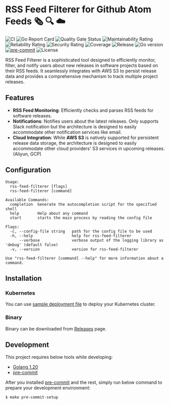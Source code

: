 # RSS Feed Filterer for Github Atom Feeds :newspaper_roll: :mag: :cloud:
![CI](https://github.com/bilalcaliskan/rss-feed-filterer/workflows/CI/badge.svg?event=push)
![Go Report Card](https://goreportcard.com/badge/github.com/bilalcaliskan/rss-feed-filterer)
![Quality Gate Status](https://sonarcloud.io/api/project_badges/measure?project=bilalcaliskan_rss-feed-filterer&metric=alert_status)
![Maintainability Rating](https://sonarcloud.io/api/project_badges/measure?project=bilalcaliskan_rss-feed-filterer&metric=sqale_rating)
![Reliability Rating](https://sonarcloud.io/api/project_badges/measure?project=bilalcaliskan_rss-feed-filterer&metric=reliability_rating)
![Security Rating](https://sonarcloud.io/api/project_badges/measure?project=bilalcaliskan_rss-feed-filterer&metric=security_rating)
![Coverage](https://sonarcloud.io/api/project_badges/measure?project=bilalcaliskan_rss-feed-filterer&metric=coverage)
![Release](https://img.shields.io/github/release/bilalcaliskan/rss-feed-filterer.svg)
![Go version](https://img.shields.io/github/go-mod/go-version/bilalcaliskan/rss-feed-filterer)
[![pre-commit](https://img.shields.io/badge/pre--commit-enabled-brightgreen?logo=pre-commit)](https://github.com/pre-commit/pre-commit)
![License](https://img.shields.io/badge/License-Apache%202.0-blue.svg)

RSS Feed Filterer is a sophisticated tool designed to efficiently monitor, filter, and notify users about new releases in software projects based on their RSS feeds. It seamlessly integrates with AWS S3 to persist release data and provides a comprehensive mechanism to track multiple project releases.

## Features

- **RSS Feed Monitoring**: Efficiently checks and parses RSS feeds for software releases.
- **Notifications**: Notifies users about the latest releases. Only supports Slack notification but the architecture is designed to easily accommodate other notification services like email.
- **Cloud Integration**: While **AWS S3** is natively supported for persistent release data storage, the architecture is designed to easily accommodate other cloud providers' S3 services in upcoming releases. (Aliyun, GCP)

## Configuration
```shell
Usage:
  rss-feed-filterer [flags]
  rss-feed-filterer [command]

Available Commands:
  completion  Generate the autocompletion script for the specified shell
  help        Help about any command
  start       starts the main process by reading the config file

Flags:
  -c, --config-file string   path for the config file to be used
  -h, --help                 help for rss-feed-filterer
      --verbose              verbose output of the logging library as 'debug' (default false)
  -v, --version              version for rss-feed-filterer

Use "rss-feed-filterer [command] --help" for more information about a command.
```

## Installation
### Kubernetes
You can use [sample deployment file](deployments/sample_deployment.yaml) to deploy your Kubernetes cluster.

### Binary
Binary can be downloaded from [Releases](https://github.com/bilalcaliskan/rss-feed-filterer/releases) page.

## Development
This project requires below tools while developing:
- [Golang 1.20](https://golang.org/doc/go1.20)
- [pre-commit](https://pre-commit.com/)

After you installed [pre-commit](https://pre-commit.com/) and the rest, simply run below command to prepare your
development environment:
```shell
$ make pre-commit-setup
```
